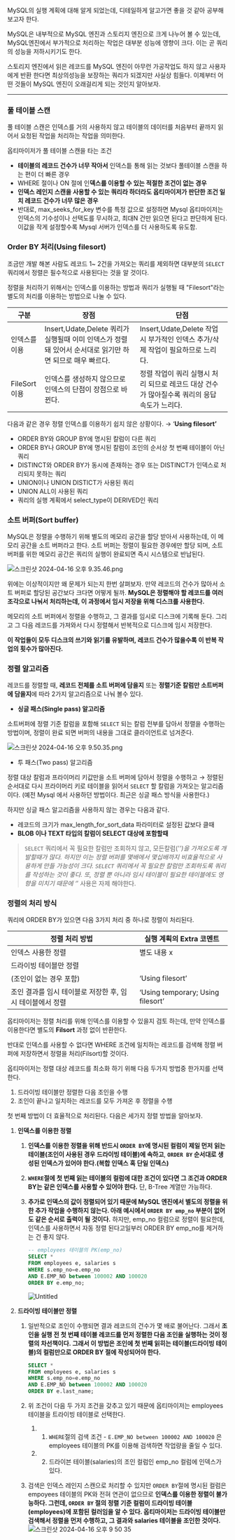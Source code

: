 MySQL의 실행 계획에 대해 알게 되었는데, 디테일하게 알고가면 좋을 것 같아 공부해보고자 한다.

MySQL은 내부적으로 MySQL 엔진과 스토리지 엔진으로 크게 나누어 볼 수 있는데, MySQL엔진에서 부가적으로 처리하는 작업은 대부분 성능에 영향이 크다. 이는 곧 쿼리의 성능을 저하시키기도 한다.

스토리지 엔진에서 읽은 레코드를 MySQL 엔진이 아무런 가공작업도 하지 않고 사용자에게 반환 한다면 최상의성능을 보장하는 쿼리가 되겠지만 사실상 힘들다. 이제부터 어떤 것들이 MySQL 엔진이 오래걸리게 되는 것인지 알아보자.

---

### 풀 테이블 스캔

풀 테이블 스캔은 인덱스를 거의 사용하지 않고 테이블의 데이터를 처음부터 끝까지 읽어서 요청된 작업을 처리하는 작업을 의미한다.

옵티마이저가 풀 테이블 스캔을 타는 조건

- **테이블의 레코드 건수가 너무 작아서** 인덱스틑 통해 읽는 것보다 풀테이블 스캔을 하는 편이 더 빠른 경우
- WHERE 절이나 ON 절에 인**덱스를 이용할 수 있는 적절한 조건이 없는 경우**
- **인덱스 레인지 스캔을 사용할 수 있는 쿼리라 하더라도 옵티마이저가 판단한 조건 일치 레코드 건수가 너무 많은 경우**
- 반대로, max_seeks_for_key 변수를 특정 값으로 설정하면 Mysql 옵티마이저는 인덱스의 기수성이나 선택도를 무시하고, 최대N 건만 읽으면 된다고 판단하게 된다. 이값을 작게 설정할수록 Mysql 서버가 인덱스를 더 사용하도록 유도함.

### Order BY 처리(Using filesort)

조금만 개발 해본 사람도 레코드 1~ 2건을 가져오는 쿼리를 제외하면 대부분의 `SELECT` 쿼리에서 정렬은 필수적으로 사용된다는 것을 알 것이다.

정렬을 처리하기 위해서는 인덱스를 이용하는 방법과 쿼리가 실행될 때 "Filesort"라는 별도의 처리를 이용하는 방법으로 나눌 수 있다.

| 구분 | 장점 | 단점 |
| --- | --- | --- |
| 인덱스를 이용 | Insert,Udate,Delete 쿼리가 실행될때 이미 인덱스가 정렬돼 있어서 순서대로 읽기만 하면 되므로 매우 빠르다. | Insert,Udate,Delete 작업시 부가적인 인덱스 추가/삭제 작업이 필요하므로 느리다. |
| FileSort 이용 | 인덱스를 생성하지 않으므로 인덱스의 단점이 장점으로 바뀐다. | 정렬 작업이 쿼리 실행시 처리 되므로 레코드 대상 건수가 많아질수록 쿼리의 응답 속도가 느리다. |

다음과 같은 경우 정렬 인덱스를 이용하기 쉽지 않은 상황이다. → ‘**Using filesort’**

- ORDER BY와 GROUP BY에 명시된 칼럼이 다른 쿼리
- ORDER BY나 GROUP BY에 명시된 칼럼이 조인의 순서상 첫 번째 테이블이 아닌 쿼리
- DISTINCT와 ORDER BY가 동시에 존재하는 경우 또는 DISTINCT가 인덱스로 처리되지 못하는 쿼리
- UNION이나 UNION DISTICT가 사용된 쿼리
- UNION ALL이 사용된 쿼리
- 쿼리의 실행 계획에서 select_type이 DERIVED인 쿼리

### 소트 버퍼(Sort buffer)

MySQL은 정렬을 수행하기 위해 별도의 메모리 공간을 할당 받아서 사용하는데, 이 메모리 공간을 소트 버퍼라고 한다. 소트 버퍼는 정렬이 필요한 경우에만 할당 되며, 소트 버퍼를 위한 메모리 공간은 쿼리의 실행이 완료되면 즉시 시스템으로 반납된다.

![스크린샷 2024-04-16 오후 9.35.46.png](https://prod-files-secure.s3.us-west-2.amazonaws.com/c4208ea1-f20c-48bd-b05a-8f485cb16b9b/5466476a-a7e6-487d-b2d9-042e9f4cb16e/%E1%84%89%E1%85%B3%E1%84%8F%E1%85%B3%E1%84%85%E1%85%B5%E1%86%AB%E1%84%89%E1%85%A3%E1%86%BA_2024-04-16_%E1%84%8B%E1%85%A9%E1%84%92%E1%85%AE_9.35.46.png)

위에는 이상적이지만 왜 문제가 되는지 한번 살펴보자. 만약 레코드의 건수가 많아서 소트 버퍼로 할당된 공간보다 크다면 어떻게 될까. **MySQL은 정렬해야 할 레코드를 여러 조각으로 나눠서 처리하는데, 이 과정에서 임시 저장을 위해 디스크를 사용한다.**

메모리의 소트 버퍼에서 정렬을 수행하고, 그 결과를 임시로 디스크에 기록해 둔다. 그리고 그 다음 레코드를 가져와서 다시 정렬해서 반복적으로 디스크에 임시 저장한다.

**이 작업들이 모두 디스크의 쓰기와 읽기를 유발하며, 레코드 건수가 많을수록 이 반복 작업의 횟수가 많아진다.**

### 정렬 알고리즘

레코드를 정렬할 때, **레코드 전체를 소트 버퍼에 담을지** 또는 **정렬기준 칼럼만 소트버퍼에 담을지**에 따라 2가지 알고리즘으로 나눠 볼수 있다.

- **싱글 패스(Single pass) 알고리즘**

소트버퍼에 정렬 기준 칼럼을 포함해 `SELECT` 되는 칼럼 전부를 담아서 정렬을 수행하는 방법이며, 정렬이 완료 되면 버퍼의 내용을 그대로 클라이언트로 넘겨준다.

![스크린샷 2024-04-16 오후 9.50.35.png](https://prod-files-secure.s3.us-west-2.amazonaws.com/c4208ea1-f20c-48bd-b05a-8f485cb16b9b/c73fc96c-a1e0-462f-8d1d-b07b0fe577f6/%E1%84%89%E1%85%B3%E1%84%8F%E1%85%B3%E1%84%85%E1%85%B5%E1%86%AB%E1%84%89%E1%85%A3%E1%86%BA_2024-04-16_%E1%84%8B%E1%85%A9%E1%84%92%E1%85%AE_9.50.35.png)

- 투 패스(Two pass) 알고리즘

정렬 대상 칼럼과 프라이머리 키값만을 소트 버퍼에 담아서 정렬을 수행하고 → 정렬된 순서대로 다시 프라이머리 키로 테이블을 읽어서 `SELECT` 할 칼럼을 가져오는 알고리즘이다. (예전 Mysql 에서 사용하던 방법이다. 최근은 싱글 패스 방식을 사용한다.)

하지만 싱글 패스 알고리즘을 사용하지 않는 경우는 다음과 같다.

- 레코드의 크기가 max_length_for_sort_data 파라미터로 설정된 값보다 클때
- **BLOB 이나 TEXT 타입의 칼럼이 SELECT 대상에 포함할때**

> `SELECT` 쿼리에서 꼭 필요한 칼럼만 조회하지 않고, 모든칼럼(’*’)을 가져오도록 개발할때가 많다. 하지만 이는 정렬 버퍼를 몇배에서 몇십배까지 비효율적으로 사용하게 만들 가능성이 크다. `SELECT` 쿼리에서 꼭 필요한 칼럼만 조회하도록 쿼리를 작성하는 것이 좋다. 또, 정렬 뿐 아니라 임시 테이블이 필요한 테이블에도 영향을 미치기 때문에 ‘*’ 사용은 자제 해야한다. 

### 정렬의 처리 방식

쿼리에 ORDER BY가 있으면 다음 3가지 처리 중 하나로 정렬이 처리된다.

| 정렬 처리 방법 | 실행 계획의 Extra 코멘트 |
| --- | --- |
| 인덱스 사용한 정렬 | 별도 내용 x |
| 드라이빙 테이블만 정렬
(조인이 없는 경우 포함) | ‘Using filesort’ |
| 조인 결과를 임시 테이블로 저장한 후, 임시 테이블에서 정렬 | ‘Using temporary; Using filesort’ |

옵티마이저는 정렬 처리를 위해 인덱스를 이용할 수 있을지 검토 하는데, 만약 인덱스를 이용한다면 별도의 **Filsort** 과정 없이 반환한다.

반대로 인덱스를 사용할 수 없다면 WHERE 조건에 일치하는 레코드를 검색해 정렬 버퍼에 저장하면서 정렬을 처리(Filsort)할 것이다.

옵티마이저는 정렬 대상 레코드를 최소화 하기 위해 다음 두가지 방법중 한가지를 선택한다.

1. 드라이빙 테이블만 정렬한 다음 조인을 수행
2. 조인이 끝나고 일치하는 레코드를 모두 가져온 후 정렬을 수행

첫 번째 방법이 더 효율적으로 처리된다. 다음은 세가지 정렬 방법을 알아보자.

1. **인덱스를 이용한 정렬**
    1. **인덱스를 이용한 정렬을 위해 반드시 `ORDER BY`에 명시된 컬럼이 제일 먼저 읽는 테이블(조인이 사용된 경우 드라이빙 테이블)에 속하고**, **`ORDER BY` 순서대로 생성된 인덱스가 있어야 한다.(복합 인덱스 혹 단일 인덱스)**
    2. **`WHERE`절에 첫 번째 읽는 테이블의 컬럼에 대한 조건이 있다면 그 조건과 ORDER BY는 같은 인덱스를 사용할 수 있어야 한다.** 단, B-Tree 계열만 가능하다.
    3. **추가로 인덱스의 값이 정렬되어 있기 때문에 MySQL 엔진에서 별도의 정렬을 위한 추가 작업을 수행하지 않는다. 아래 예시에서 `ORDER BY emp_no` 부분이 없어도 같은 순서로 출력이 될 것이다.**
       하지만, emp_no 컬럼으로 정렬이 필요한데, 인덱스를 사용하면서 자동 정렬 된다고일부러 ORDER BY emp_no를 제거하는 건 좋지 않다.

        ```sql
        -- employees 테이블의 PK(emp_no)
        SELECT *
        FROM employees e, salaries s
        WHERE s.emp_no=e.emp_no
        AND E.EMP_NO between 100002 AND 100020
        ORDER BY e.emp_no;
        ```

       ![Untitled](https://github.com/sungwooIsGood/Today-I-Learn/assets/98163632/a09fa4d4-6199-46fd-8c38-ea0db33c38a5)


1. **드라이빙 테이블만 정렬**
    1. 일반적으로 조인이 수행되면 결과 레코드의 건수가 몇 배로 불어난다. 그래서 **조인을 실행 전 첫 번째 테이블 레코드를 먼저 정렬한 다음 조인을 실행하는 것이 정렬의 차선책이다. 그래서 이 방법은 조인에 첫 번째 읽히는 테이블(드라이빙 테이블)의 컬럼만으로 ORDER BY 절에 작성되어야 한다.**

        ```sql
        SELECT *
        FROM employees e, salaries s
        WHERE s.emp_no=e.emp_no
        AND E.EMP_NO between 100002 AND 100020
        ORDER BY e.last_name;
        ```

    2. 위 조건이 다음 두 가지 조건을 갖추고 있기 때문에 옵티마이저는 employees 테이블을 트라이빙 테이블로 선택한다.
        1. 1. `WHERE`절의 검색 조건 - `E.EMP_NO between 100002 AND 100020` 은 employees 테이블의 PK를 이용해 검색하면 작업량을 줄일 수 있다.
        2. 2. 드라이븐 테이블(salaries)의 조인 컬럼인 emp_no 컬럼에 인덱스가 있다.
    3. 검색은 인덱스 레인지 스캔으로 처리할 수 있지만 `ORDER BY`절에 명시된 컬럼은 empoyees 테이블의 PK와 전혀 연관이 없으므로 **인덱스를 이용한 정렬이 불가능하다. 그런데, `ORDER BY` 절의 정렬 기준 컬럼이 드라이빙 테이블(employees)에 포함된 컬러임을 알 수 있다. 옵티마이저는 드라이빙 테이블만 검색해서 정렬을 먼저 수행하고, 그 결과와 salaries 테이블을 조인한 것이다.**
       ![스크린샷 2024-04-16 오후 9 50 35](https://github.com/sungwooIsGood/Today-I-Learn/assets/98163632/3a1e6a2e-9351-4db4-825c-fa79005a4fc5)
